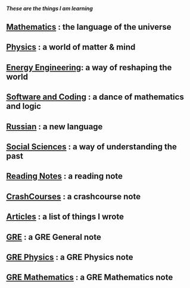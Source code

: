 ##### These are the things I am learning

## [Mathematics](https://github.com/AAAlimjan/ComingBack/tree/master/Mathematics) : the language of the universe

## [Physics](https://github.com/AAAlimjan/stuff2019/tree/master/Physics) : a world of matter & mind 

## [Energy Engineering](https://github.com/AAAlimjan/ComingBack/tree/master/EnergyEngineering): a way of reshaping the world

## [Software and Coding](https://github.com/AAAlimjan/ComingBack/tree/master/Coding) : a dance of mathematics and logic

## [Russian](https://github.com/AAAlimjan/ComingBack/tree/master/Studying%20Russian) : a new language 

## [Social Sciences](https://github.com/AAAlimjan/ComingBack/tree/master/Social%20Sciences) : a way of understanding the past

## [Reading Notes](https://github.com/AAAlimjan/ComingBack/tree/master/Reading%20Challenge) : a reading note

## [CrashCourses](https://github.com/AAAlimjan/ComingBack/tree/master/CrashCourses) : a crashcourse note

## [Articles](https://github.com/AAAlimjan/ComingBack/tree/master/Writings) : a list of things I wrote

## [GRE](https://github.com/AAAlimjan/ComingBack/tree/master/GRE)  : a GRE General note

## [GRE Physics](https://github.com/AAAlimjan/ComingBack/tree/master/GRE%20Physics)  : a GRE Physics note

## [GRE Mathematics](https://github.com/AAAlimjan/ComingBack/tree/master/GRE%20Mathematics)  : a GRE Mathematics note

